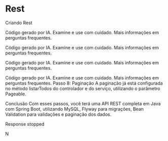 # Rest
Criando Rest




Código gerado por IA. Examine e use com cuidado. Mais informações em perguntas frequentes.

Código gerado por IA. Examine e use com cuidado. Mais informações em perguntas frequentes.

Código gerado por IA. Examine e use com cuidado. Mais informações em perguntas frequentes.

Código gerado por IA. Examine e use com cuidado. Mais informações em perguntas frequentes.
Passo 8: Paginação
A paginação já está configurada no método listarTodos do controlador e do serviço, utilizando o parâmetro Pageable.

Conclusão
Com esses passos, você terá uma API REST completa em Java com Spring Boot, utilizando MySQL, Flyway para migrações, Bean Validation para validações e paginação dos dados.


Response stopped

N

